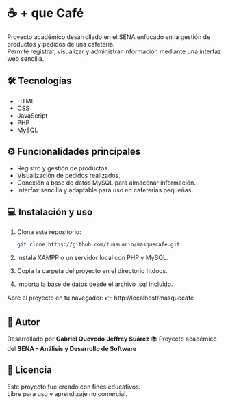 # ☕ + que Café
Proyecto académico desarrollado en el SENA enfocado en la gestión de productos y pedidos de una cafetería.  
Permite registrar, visualizar y administrar información mediante una interfaz web sencilla.

## 🛠️ Tecnologías
- HTML  
- CSS  
- JavaScript  
- PHP  
- MySQL

## ⚙️ Funcionalidades principales
- Registro y gestión de productos.  
- Visualización de pedidos realizados.  
- Conexión a base de datos MySQL para almacenar información.  
- Interfaz sencilla y adaptable para uso en cafeterías pequeñas.  

## 💻 Instalación y uso
1. Clona este repositorio:  
   ```bash
   git clone https://github.com/tuusuario/masquecafe.git
2. Instala XAMPP o un servidor local con PHP y MySQL.

3. Copia la carpeta del proyecto en el directorio htdocs.

4. Importa la base de datos desde el archivo .sql incluido.

Abre el proyecto en tu navegador:
👉 http://localhost/masquecafe

## 👤 Autor
Desarrollado por **Gabriel Quevedo**  **Jeffrey Suárez**
📚 Proyecto académico del **SENA – Análisis y Desarrollo de Software**

## 📄 Licencia
Este proyecto fue creado con fines educativos.  
Libre para uso y aprendizaje no comercial.

